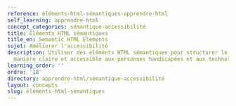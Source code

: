 ```yaml
---
reference: éléments-html-sémantiques-apprendre-html
self_learning: apprendre-html
concept_categories: sémantique-accessibilité
title: Éléments HTML sémantiques
title_en: Semantic HTML Elements
sujet: Améliorer l'accessibilité
description: Utiliser des éléments HTML sémantiques pour structurer le contenu de
  manière claire et accessible aux personnes handicapées et aux technologies d'assistance.
learning_order: ''
ordre: '18'
directory: apprendre-html/sémantique-accessibilité
layout: concepts
slug: éléments-html-sémantiques
---
```

